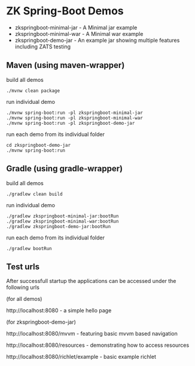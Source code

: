 # ZK Spring-Boot Demos

* zkspringboot-minimal-jar - A Minimal jar example
* zkspringboot-minimal-war - A Minimal war example
* zkspringboot-demo-jar - An example jar showing multiple features including ZATS testing

## Maven (using maven-wrapper)

build all demos

    ./mvnw clean package

run individual demo
    
    ./mvnw spring-boot:run -pl zkspringboot-minimal-jar
    ./mvnw spring-boot:run -pl zkspringboot-minimal-war
    ./mvnw spring-boot:run -pl zkspringboot-demo-jar

run each demo from its individual folder

    cd zkspringboot-demo-jar
    ./mvnw spring-boot:run
    
## Gradle (using gradle-wrapper)

build all demos
    
    ./gradlew clean build

run individual demo
    
    ./gradlew zkspringboot-minimal-jar:bootRun
    ./gradlew zkspringboot-minimal-war:bootRun
    ./gradlew zkspringboot-demo-jar:bootRun

run each demo from its individual folder

    ./gradlew bootRun
    
## Test urls

After successfull startup the applications can be accessed under the following urls

(for all demos)

http://localhost:8080 - a simple hello page

(for zkspringboot-demo-jar)

http://localhost:8080/mvvm - featuring basic mvvm based navigation

http://localhost:8080/resources - demonstrating how to access resources

http://localhost:8080/richlet/example - basic example richlet

